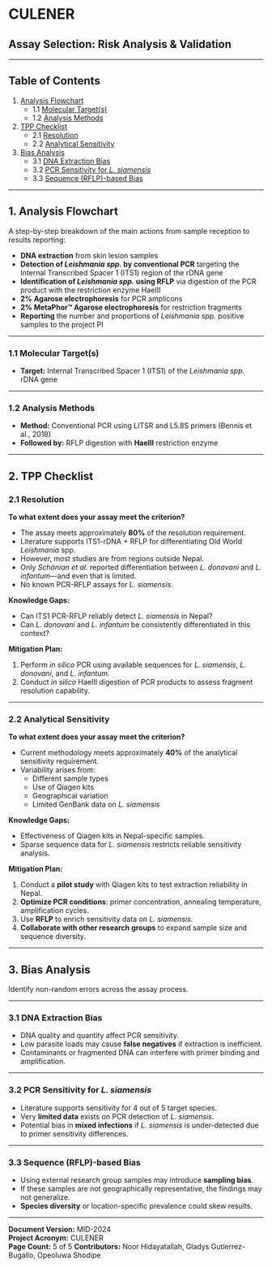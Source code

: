 # CULENER  
## Assay Selection: Risk Analysis & Validation  

---

## Table of Contents

1. [Analysis Flowchart](#1-analysis-flowchart)  
   - 1.1 [Molecular Target(s)](#11-molecular-targets)  
   - 1.2 [Analysis Methods](#12-analysis-methods)  
2. [TPP Checklist](#2-tpp-checklist)  
   - 2.1 [Resolution](#21-resolution)  
   - 2.2 [Analytical Sensitivity](#22-analytical-sensitivity)  
3. [Bias Analysis](#3-bias-analysis)  
   - 3.1 [DNA Extraction Bias](#31-dna-extraction-bias)  
   - 3.2 [PCR Sensitivity for *L. siamensis*](#32-pcr-sensitivity-for-l-siamensis)  
   - 3.3 [Sequence (RFLP)-based Bias](#33-sequence-rflp-based-bias)  

---

## 1. Analysis Flowchart

A step-by-step breakdown of the main actions from sample reception to results reporting:

- **DNA extraction** from skin lesion samples  
- **Detection of *Leishmania spp.* by conventional PCR** targeting the Internal Transcribed Spacer 1 (ITS1) region of the rDNA gene  
- **Identification of *Leishmania spp.* using RFLP** via digestion of the PCR product with the restriction enzyme HaeIII  
- **2% Agarose electrophoresis** for PCR amplicons  
- **2% MetaPhor™ Agarose electrophoresis** for restriction fragments  
- **Reporting** the number and proportions of *Leishmania spp.* positive samples to the project PI  

---

### 1.1 Molecular Target(s)

- **Target:** Internal Transcribed Spacer 1 (ITS1) of the *Leishmania spp.* rDNA gene  

---

### 1.2 Analysis Methods

- **Method:** Conventional PCR using LITSR and L5.8S primers (Bennis et al., 2018)  
- **Followed by:** RFLP digestion with **HaeIII** restriction enzyme  

---

## 2. TPP Checklist

### 2.1 Resolution

**To what extent does your assay meet the criterion?**  
- The assay meets approximately **80%** of the resolution requirement.  
- Literature supports ITS1-rDNA + RFLP for differentiating Old World *Leishmania* spp.  
- However, most studies are from regions outside Nepal.  
- Only *Schönian et al.* reported differentiation between *L. donovani* and *L. infantum*—and even that is limited.  
- No known PCR-RFLP assays for *L. siamensis*.

**Knowledge Gaps:**  
- Can ITS1 PCR-RFLP reliably detect *L. siamensis* in Nepal?  
- Can *L. donovani* and *L. infantum* be consistently differentiated in this context?

**Mitigation Plan:**  
1. Perform *in silico* PCR using available sequences for *L. siamensis*, *L. donovani*, and *L. infantum*.  
2. Conduct *in silico* HaeIII digestion of PCR products to assess fragment resolution capability.

---

### 2.2 Analytical Sensitivity

**To what extent does your assay meet the criterion?**  
- Current methodology meets approximately **40%** of the analytical sensitivity requirement.  
- Variability arises from:
  - Different sample types
  - Use of Qiagen kits
  - Geographical variation
  - Limited GenBank data on *L. siamensis*

**Knowledge Gaps:**  
- Effectiveness of Qiagen kits in Nepal-specific samples.  
- Sparse sequence data for *L. siamensis* restricts reliable sensitivity analysis.

**Mitigation Plan:**  
1. Conduct a **pilot study** with Qiagen kits to test extraction reliability in Nepal.  
2. **Optimize PCR conditions**: primer concentration, annealing temperature, amplification cycles.  
3. Use **RFLP** to enrich sensitivity data on *L. siamensis*.  
4. **Collaborate with other research groups** to expand sample size and sequence diversity.

---

## 3. Bias Analysis

Identify non-random errors across the assay process.

---

### 3.1 DNA Extraction Bias

- DNA quality and quantity affect PCR sensitivity.  
- Low parasite loads may cause **false negatives** if extraction is inefficient.  
- Contaminants or fragmented DNA can interfere with primer binding and amplification.

---

### 3.2 PCR Sensitivity for *L. siamensis*

- Literature supports sensitivity for 4 out of 5 target species.  
- Very **limited data** exists on PCR detection of *L. siamensis*.  
- Potential bias in **mixed infections** if *L. siamensis* is under-detected due to primer sensitivity differences.

---

### 3.3 Sequence (RFLP)-based Bias

- Using external research group samples may introduce **sampling bias**.  
- If these samples are not geographically representative, the findings may not generalize.  
- **Species diversity** or location-specific prevalence could skew results.

---

**Document Version:** MID-2024  
**Project Acronym:** CULENER  
**Page Count:** 5 of 5
**Contributors:** Noor Hidayatallah, Gladys Gutierrez-Bugallo, Opeoluwa Shodipe
